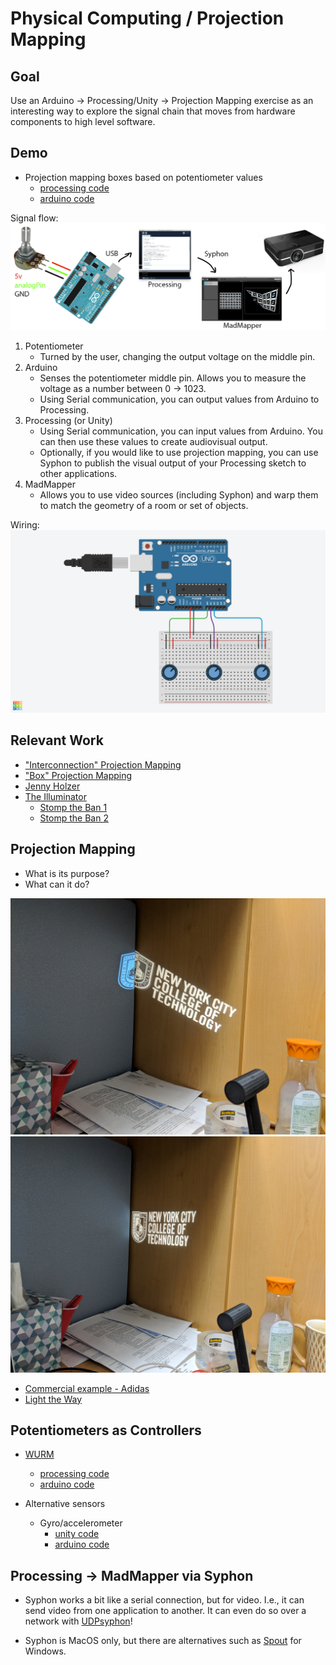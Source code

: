 # Physical Computing / Projection Mapping

## Goal

Use an Arduino -> Processing/Unity -> Projection Mapping exercise as an interesting way to explore the signal chain that moves from hardware components to high level software.

## Demo

+ Projection mapping boxes based on potentiometer values
	+ [processing code](processing/colorbox_3x)
	+ [arduino code](arduino/potentiometer3x)

Signal flow:
![signal flow w syphon](flow_syphon.png)

1. Potentiometer
	+ Turned by the user, changing the output voltage on the middle pin.
2. Arduino
	+ Senses the potentiometer middle pin. Allows you to measure the voltage as a number between 0 -> 1023.
	+ Using Serial communication, you can output values from Arduino to Processing.
3. Processing (or Unity)
	+ Using Serial communication, you can input values from Arduino. You can then use these values to create audiovisual output.
	+ Optionally, if you would like to use projection mapping, you can use Syphon to publish the visual output of your Processing sketch to other applications.
4. MadMapper
	+ Allows you to use video sources (including Syphon) and warp them to match the geometry of a room or set of objects.

Wiring:
![wiring guide](tinkercad1.png)

## Relevant Work

+ ["Interconnection" Projection Mapping](https://vimeo.com/184283369)
+ ["Box" Projection Mapping](https://www.youtube.com/watch?v=lX6JcybgDFo)
+ [Jenny Holzer](http://massmoca.org/event/jenny-holzer-projections/)
+ [The Illuminator](http://theilluminator.org/wheelofjustice/)
	+ [Stomp the Ban 1](https://www.picoku.net/media/1628607378273750372_3213066380)
	+ [Stomp the Ban 2](https://www.picoku.net/media/1628298497881830367_295652871)

## Projection Mapping

+ What is its purpose?
+ What can it do?

![before projection mapping](projection1_before.jpg)
![before projection mapping](projection2_after.jpg)

+ [Commercial example - Adidas](https://vani.sh/works/adidas/)
+ [Light the Way](https://vimeo.com/139242399)

## Potentiometers as Controllers

+ [WURM](http://graysonearle.com/wurm/)
	+ [processing code](processing/wurm_demomode)
	+ [arduino code](arduino/potentiometer1x)

+ Alternative sensors
	+ Gyro/accelerometer
		+ [unity code](Unity/Assets)
		+ [arduino code](arduino/gyro/gyro.ino)

## Processing -> MadMapper via Syphon

+ Syphon works a bit like a serial connection, but for video. I.e., it can send video from one application to another. It can even do so over a network with [UDPsyphon](http://techlife.sg/UDPSyphon/)!

+ Syphon is MacOS only, but there are alternatives such as [Spout](http://spout.zeal.co/) for Windows.

